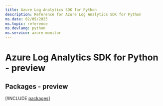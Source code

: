 ```yaml
---
title: Azure Log Analytics SDK for Python
description: Reference for Azure Log Analytics SDK for Python
ms.date: 02/05/2025
ms.topic: reference
ms.devlang: python
ms.service: azure-monitor
---
```

# Azure Log Analytics SDK for Python - preview
## Packages - preview
[!INCLUDE [packages](log-analytics-index.md)]